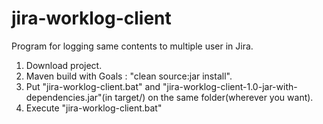 # jira-worklog-client

Program for logging same contents to multiple user in Jira.<br>

1. Download project.
2. Maven build with Goals : "clean source:jar install".
3. Put "jira-worklog-client.bat" and "jira-worklog-client-1.0-jar-with-dependencies.jar"(in target/) on the same folder(wherever you want).
4. Execute "jira-worklog-client.bat"
